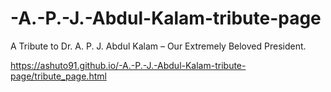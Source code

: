 # -A.-P.-J.-Abdul-Kalam-tribute-page

A Tribute to Dr. A. P. J. Abdul Kalam – Our Extremely Beloved President.

https://ashuto91.github.io/-A.-P.-J.-Abdul-Kalam-tribute-page/tribute_page.html
